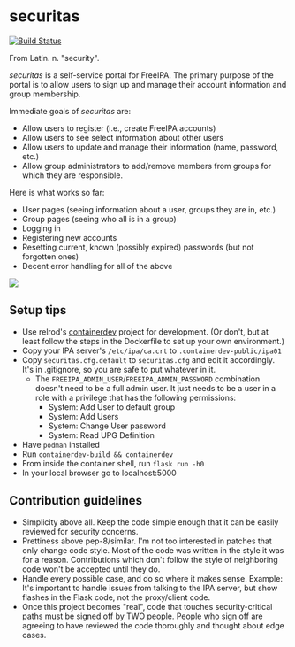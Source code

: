 # securitas

[![Build Status](https://travis-ci.org/relrod/securitas.svg?branch=master)](https://travis-ci.org/relrod/securitas)

From Latin. n. "security".

*securitas* is a self-service portal for FreeIPA.
The primary purpose of the portal is to allow users to sign up and manage their
account information and group membership.

Immediate goals of *securitas* are:

* Allow users to register (i.e., create FreeIPA accounts)
* Allow users to see select information about other users
* Allow users to update and manage their information (name, password, etc.)
* Allow group administrators to add/remove members from groups for which they
  are responsible.

Here is what works so far:

* User pages (seeing information about a user, groups they are in, etc.)
* Group pages (seeing who all is in a group)
* Logging in
* Registering new accounts
* Resetting current, known (possibly expired) passwords (but not forgotten ones)
* Decent error handling for all of the above

<img src="https://images.elrod.me/securitas-screenshot.png?2">

## Setup tips

* Use relrod's [containerdev](https://github.com/relrod/containerdev) project for development. (Or don't, but at least follow the steps in the Dockerfile to set up your own environment.)
* Copy your IPA server's `/etc/ipa/ca.crt` to `.containerdev-public/ipa01`
* Copy `securitas.cfg.default` to `securitas.cfg` and edit it accordingly. It's in .gitignore, so you are safe to put whatever in it.
  * The `FREEIPA_ADMIN_USER`/`FREEIPA_ADMIN_PASSWORD` combination doesn't need to be a full admin user. It just needs to be a user in a role with a privilege that has the following permissions:
    * System: Add User to default group
    * System: Add Users
    * System: Change User password
    * System: Read UPG Definition
* Have `podman` installed
* Run `containerdev-build && containerdev`
* From inside the container shell, run `flask run -h0`
* In your local browser go to localhost:5000


## Contribution guidelines

* Simplicity above all. Keep the code simple enough that it can be easily reviewed for security concerns.
* Prettiness above pep-8/similar. I'm not too interested in patches that only change code style.
  Most of the code was written in the style it was for a reason. Contributions which don't follow
  the style of neighboring code won't be accepted until they do.
* Handle every possible case, and do so where it makes sense. Example: It's important to handle issues from
  talking to the IPA server, but show flashes in the Flask code, not the proxy/client code.
* Once this project becomes "real", code that touches security-critical paths must be signed off by TWO people.
  People who sign off are agreeing to have reviewed the code thoroughly and thought about edge cases.
